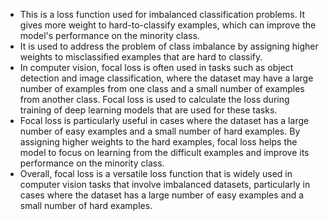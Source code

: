 - This is a loss function used for imbalanced classification problems. It gives more weight to hard-to-classify examples, which can improve the model's 
  performance on the minority class.
- It is used to address the problem of class imbalance by assigning higher weights to misclassified examples that are hard to classify.
- In computer vision, focal loss is often used in tasks such as object detection and image classification, where the dataset may have a large number of examples from   one class and a small number of examples from another class. Focal loss is used to calculate the loss during training of deep learning models that are used for       these tasks.
- Focal loss is particularly useful in cases where the dataset has a large number of easy examples and a small number of hard examples. By assigning higher weights     to the hard examples, focal loss helps the model to focus on learning from the difficult examples and improve its performance on the minority class.
- Overall, focal loss is a versatile loss function that is widely used in computer vision tasks that involve imbalanced datasets, particularly in cases where the       dataset has a large number of easy examples and a small number of hard examples.
